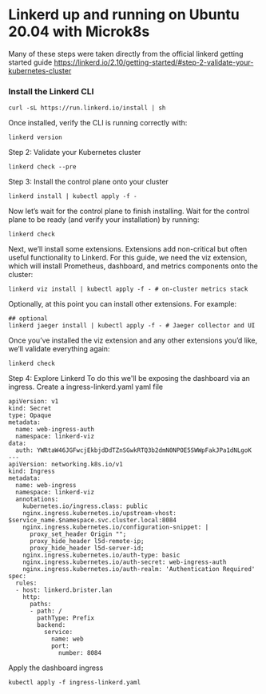 # Linkerd up and running on Ubuntu 20.04 with Microk8s
Many of these steps were taken directly from the official linkerd getting started guide
https://linkerd.io/2.10/getting-started/#step-2-validate-your-kubernetes-cluster

### Install the Linkerd CLI
```
curl -sL https://run.linkerd.io/install | sh
```
Once installed, verify the CLI is running correctly with:
```
linkerd version
```

Step 2: Validate your Kubernetes cluster
```
linkerd check --pre
```

Step 3: Install the control plane onto your cluster
```
linkerd install | kubectl apply -f -
```

Now let’s wait for the control plane to finish installing. Wait for the control plane to be ready (and verify your installation) by running:
```
linkerd check
```

Next, we’ll install some extensions. Extensions add non-critical but often useful functionality to Linkerd. For this guide, we need the viz extension, which will install Prometheus, dashboard, and metrics components onto the cluster:
```
linkerd viz install | kubectl apply -f - # on-cluster metrics stack
```
Optionally, at this point you can install other extensions. For example:
```
## optional
linkerd jaeger install | kubectl apply -f - # Jaeger collector and UI
```

Once you’ve installed the viz extension and any other extensions you’d like, we’ll validate everything again:
```
linkerd check
```

Step 4: Explore Linkerd
To do this we'll be exposing the dashboard via an ingress.
Create a ingress-linkerd.yaml yaml file
```
apiVersion: v1
kind: Secret
type: Opaque
metadata:
  name: web-ingress-auth
  namespace: linkerd-viz
data:
  auth: YWRtaW46JGFwcjEkbjdDdTZnSGwkRTQ3b2dmN0NPOE5SWWpFakJPa1dNLgoK
---
apiVersion: networking.k8s.io/v1
kind: Ingress
metadata:
  name: web-ingress
  namespace: linkerd-viz
  annotations:
    kubernetes.io/ingress.class: public
    nginx.ingress.kubernetes.io/upstream-vhost: $service_name.$namespace.svc.cluster.local:8084
    nginx.ingress.kubernetes.io/configuration-snippet: |
      proxy_set_header Origin "";
      proxy_hide_header l5d-remote-ip;
      proxy_hide_header l5d-server-id;
    nginx.ingress.kubernetes.io/auth-type: basic
    nginx.ingress.kubernetes.io/auth-secret: web-ingress-auth
    nginx.ingress.kubernetes.io/auth-realm: 'Authentication Required'
spec:
  rules:
  - host: linkerd.brister.lan
    http:
      paths:
      - path: /
        pathType: Prefix
        backend:
          service:
            name: web
            port:
              number: 8084
```
Apply the dashboard ingress
```
kubectl apply -f ingress-linkerd.yaml
```
